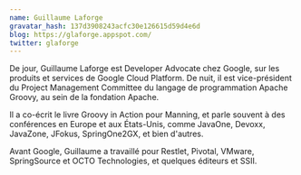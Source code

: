 ```yaml
---
name: Guillaume Laforge
gravatar_hash: 137d3908243acfc30e126615d59d4e6d
blog: https://glaforge.appspot.com/
twitter: glaforge
---
```

De jour, Guillaume Laforge est Developer Advocate chez Google, sur les produits et services de Google Cloud Platform. De nuit, il est vice-président du Project Management Committee du langage de programmation Apache Groovy, au sein de la fondation Apache.

Il a co-écrit le livre Groovy in Action pour Manning, et parle souvent à des conférences en Europe et aux États-Unis, comme JavaOne, Devoxx, JavaZone, JFokus, SpringOne2GX, et bien d'autres.

Avant Google, Guillaume a travaillé pour Restlet, Pivotal, VMware, SpringSource et OCTO Technologies, et quelques éditeurs et SSII.
